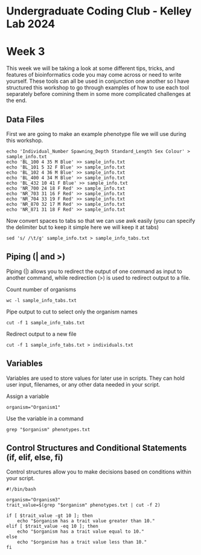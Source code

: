 Undergraduate Coding Club - Kelley Lab 2024
================
Week 3
================

This week we will be taking a look at some different tips, tricks, and features of bioinformatics code you may come across or need to write yourself. 
These tools can all be used in conjunction one another so I have structured this workshop to go through examples of how to use each tool separately before comining them in some more complicated challenges at the end.

## Data Files

First we are going to make an example phenotype file we will use during this workshop. 

```
echo 'Individual_Number Spawning_Depth Standard_Length Sex Colour' > sample_info.txt
echo 'BL_100 4 35 M Blue' >> sample_info.txt
echo 'BL_101 5 32 F Blue' >> sample_info.txt
echo 'BL_102 4 36 M Blue' >> sample_info.txt
echo 'BL_400 4 34 M Blue' >> sample_info.txt
echo 'BL_432 10 41 F Blue' >> sample_info.txt
echo 'NR_700 24 18 F Red' >> sample_info.txt
echo 'NR_703 31 16 F Red' >> sample_info.txt
echo 'NR_704 33 19 F Red' >> sample_info.txt
echo 'NR_870 32 17 M Red' >> sample_info.txt
echo 'NR_871 31 18 F Red' >> sample_info.txt
```

Now convert spaces to tabs so that we can use awk easily (you can specify the delimiter but to keep it simple here we will keep it at tabs)
```
sed 's/ /\t/g' sample_info.txt > sample_info_tabs.txt
```

## Piping (| and >)
Piping (|) allows you to redirect the output of one command as input to another command, while redirection (>) is used to redirect output to a file.  

Count number of organisms
```
wc -l sample_info_tabs.txt
```

Pipe output to cut to select only the organism names
```
cut -f 1 sample_info_tabs.txt
```

Redirect output to a new file
```
cut -f 1 sample_info_tabs.txt > individuals.txt
```

## Variables
Variables are used to store values for later use in scripts. They can hold user input, filenames, or any other data needed in your script.  

Assign a variable
```
organism="Organism1"
```

Use the variable in a command
```
grep "$organism" phenotypes.txt
```

## Control Structures and Conditional Statements (if, elif, else, fi)
Control structures allow you to make decisions based on conditions within your script.  

```
#!/bin/bash

organism="Organism3"
trait_value=$(grep "$organism" phenotypes.txt | cut -f 2)

if [ $trait_value -gt 10 ]; then
    echo "$organism has a trait value greater than 10."
elif [ $trait_value -eq 10 ]; then
    echo "$organism has a trait value equal to 10."
else
    echo "$organism has a trait value less than 10."
fi
```
